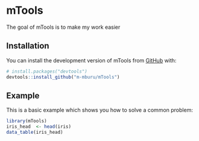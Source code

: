 
<!-- README.md is generated from README.Rmd. Please edit that file -->

# mTools

<!-- badges: start -->
<!-- badges: end -->

The goal of mTools is to make my work easier

## Installation

You can install the development version of mTools from
[GitHub](https://github.com/) with:

``` r
# install.packages("devtools")
devtools::install_github("m-mburu/mTools")
```

## Example

This is a basic example which shows you how to solve a common problem:

``` r
library(mTools)
iris_head  <- head(iris)
data_table(iris_head)
```

<div class="datatables html-widget html-fill-item-overflow-hidden html-fill-item" id="htmlwidget-e35a3b9544566b19ac18" style="width:100%;height:auto;"></div>
<script type="application/json" data-for="htmlwidget-e35a3b9544566b19ac18">{"x":{"style":"bootstrap4","filter":"none","vertical":false,"data":[[5.1,4.9,4.7,4.6,5,5.4],[3.5,3,3.2,3.1,3.6,3.9],[1.4,1.4,1.3,1.5,1.4,1.7],[0.2,0.2,0.2,0.2,0.2,0.4],["setosa","setosa","setosa","setosa","setosa","setosa"]],"container":"<table class=\"table table-bordered table-striped\">\n  <thead>\n    <tr>\n      <th>Sepal.Length<\/th>\n      <th>Sepal.Width<\/th>\n      <th>Petal.Length<\/th>\n      <th>Petal.Width<\/th>\n      <th>Species<\/th>\n    <\/tr>\n  <\/thead>\n<\/table>","options":{"scrollX":true,"columnDefs":[{"className":"dt-center","targets":[0,1,2,3,4]}],"order":[],"autoWidth":false,"orderClasses":false}},"evals":[],"jsHooks":[]}</script>
